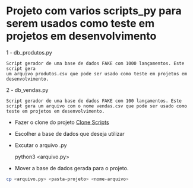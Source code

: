 # Projeto com varios scripts_py para serem usados como teste em projetos em desenvolvimento

1 - db_produtos.py

    Script gerador de uma base de dados FAKE com 1000 lançamentos. Este script gera
    um arquivo produtos.csv que pode ser usado como teste em projetos em desenvolvimento.

2 - db_vendas.py

    Script gerador de uma base de dados FAKE com 100 lançamentos. Este script gera um arquivo com o nome vendas.csv que pode ser usado como teste em projetos em desenvolvimento.

- Fazer o clone do projeto
    [Clone Scripts](https://github.com/cabraldasilvac/scripts_py.git)

- Escolher a base de dados que deseja utilizar
- Excutar o arquivo .py

    python3 <arquivo.py>

- Mover a base de dados gerada para o projeto.

```bash
cp <arquivo.py> <pasta-projeto> <nome-arquivo>
```
